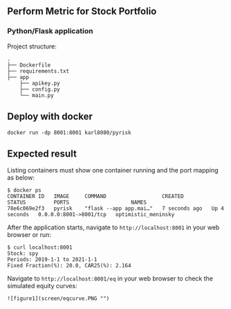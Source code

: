## Perform Metric for Stock Portfolio

### Python/Flask application

Project structure:
```
.
├── Dockerfile
├── requirements.txt
├── app
    ├── apikey.py
    ├── config.py
    └── main.py

```

## Deploy with docker

```
docker run -dp 8001:8001 karl8080/pyrisk
```

## Expected result

Listing containers must show one container running and the port mapping as below:
```
$ docker ps
CONTAINER ID   IMAGE     COMMAND                  CREATED         STATUS         PORTS                    NAMES
78e6c069e2f3   pyrisk    "flask --app app.mai…"   7 seconds ago   Up 4 seconds   0.0.0.0:8001->8001/tcp   optimistic_meninsky
```

After the application starts, navigate to `http://localhost:8001` in your web browser or run:
```
$ curl localhost:8001
Stock: spy
Periods: 2019-1-1 to 2021-1-1
Fixed Fraction(%): 20.0, CAR25(%): 2.164
```

Navigate to `http://localhost:8001/eq` in your web browser to check the simulated equity curves:
```
![figure1](screen/eqcurve.PNG "")
```
